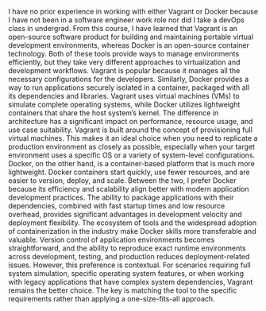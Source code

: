 I have no prior experience in working with either Vagrant or Docker because I have not been in a software engineer work role nor did I take a devOps class in undergrad. From this course, I have learned that Vagrant is an open-source software product for building and maintaining portable virtual development environments, whereas Docker is an open-source container technology. Both of these tools provide ways to manage environments efficiently, but they take very different approaches to virtualization and development workflows. Vagrant is popular because it manages all the necessary configurations for the developers. Similarly, Docker provides a way to run applications securely isolated in a container, packaged with all its dependencies and libraries. Vagrant uses virtual machines (VMs) to simulate complete operating systems, while Docker utilizes lightweight containers that share the host system’s kernel. The difference in architecture has a significant impact on performance, resource usage, and use case suitability. Vagrant is built around the concept of provisioning full virtual machines. This makes it an ideal choice when you need to replicate a production environment as closely as possible, especially when your target environment uses a specific OS or a variety of system-level configurations. Docker, on the other hand, is a container-based platform that is much more lightweight. Docker containers start quickly, use fewer resources, and are easier to version, deploy, and scale. 
Between the two, I prefer Docker because its efficiency and scalability align better with modern application development practices. The ability to package applications with their dependencies, combined with fast startup times and low resource overhead, provides significant advantages in development velocity and deployment flexibility. The ecosystem of tools and the widespread adoption of containerization in the industry make Docker skills more transferable and valuable. Version control of application environments becomes straightforward, and the ability to reproduce exact runtime environments across development, testing, and production reduces deployment-related issues. However, this preference is contextual. For scenarios requiring full system simulation, specific operating system features, or when working with legacy applications that have complex system dependencies, Vagrant remains the better choice. The key is matching the tool to the specific requirements rather than applying a one-size-fits-all approach.

